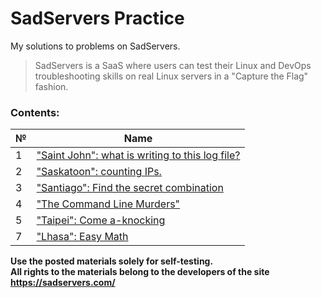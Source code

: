 # SadServers Practice
My solutions to problems on SadServers.

> SadServers is a SaaS where users can test their Linux and DevOps troubleshooting skills on real Linux servers in a "Capture the Flag" fashion.

### Contents:

| № | Name |
| --- | ----------- |
| 1 | ["Saint John": what is writing to this log file?](./01-Saint-John/) |
| 2 | ["Saskatoon": counting IPs.](./02-Saskatoon/) |
| 3 | ["Santiago": Find the secret combination](./03-Santiago/) |
| 4 | ["The Command Line Murders"](./04-The-Command-Line-Murders/) |
| 5 | ["Taipei": Come a-knocking](./05-Taipei/) |
| 7 | ["Lhasa": Easy Math](./07-Lhasa/) |

**Use the posted materials solely for self-testing.** <br>
**All rights to the materials belong to the developers of the site https://sadservers.com/**